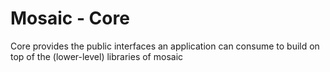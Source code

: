 # Mosaic - Core

Core provides the public interfaces an application can consume to build on top of the (lower-level) libraries of mosaic
